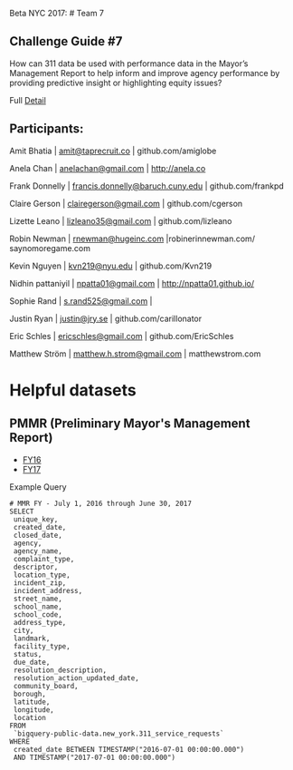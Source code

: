 Beta NYC 2017: # Team 7


## Challenge Guide #7
How can 311 data be used with performance data in the Mayor’s Management Report to help inform and improve agency performance by providing predictive insight or highlighting equity issues?

Full [Detail](https://docs.google.com/document/d/1ajjQJtK4t3YtoiBppA8EkgXVFpfxUiNW95yIzgGRzHc/edit#)


## Participants:

Amit Bhatia | amit@taprecruit.co | github.com/amiglobe

Anela Chan | anelachan@gmail.com | http://anela.co

Frank Donnelly | francis.donnelly@baruch.cuny.edu | github.com/frankpd

Claire Gerson | clairegerson@gmail.com | github.com/cgerson

Lizette Leano | lizleano35@gmail.com | github.com/lizleano

Robin Newman | rnewman@hugeinc.com |robinerinnewman.com/ saynomoregame.com

Kevin Nguyen | kvn219@nyu.edu | github.com/Kvn219

Nidhin pattaniyil | npatta01@gmail.com | http://npatta01.github.io/

Sophie Rand | s.rand525@gmail.com | 

Justin Ryan | justin@jry.se | github.com/carillonator

Eric Schles | ericschles@gmail.com | github.com/EricSchles

Matthew Ström | matthew.h.strom@gmail.com | matthewstrom.com


# Helpful datasets

## PMMR (Preliminary Mayor's Management Report)
- [FY16](https://data.cityofnewyork.us/City-Government/FY16-PMMR-Agency-Performance-Indicators/q5za-zqz7)
- [FY17](https://data.cityofnewyork.us/City-Government/FY17-PMMR-Agency-Performance-Indicators/him9-7gri)

Example Query
```
# MMR FY - July 1, 2016 through June 30, 2017
SELECT
 unique_key,
 created_date,
 closed_date,
 agency,
 agency_name,
 complaint_type,
 descriptor,
 location_type,
 incident_zip,
 incident_address,
 street_name,
 school_name,
 school_code,
 address_type,
 city,
 landmark,
 facility_type,
 status,
 due_date,
 resolution_description,
 resolution_action_updated_date,
 community_board,
 borough,
 latitude,
 longitude,
 location
FROM
 `bigquery-public-data.new_york.311_service_requests`
WHERE
 created_date BETWEEN TIMESTAMP("2016-07-01 00:00:00.000")
 AND TIMESTAMP("2017-07-01 00:00:00.000")
```

